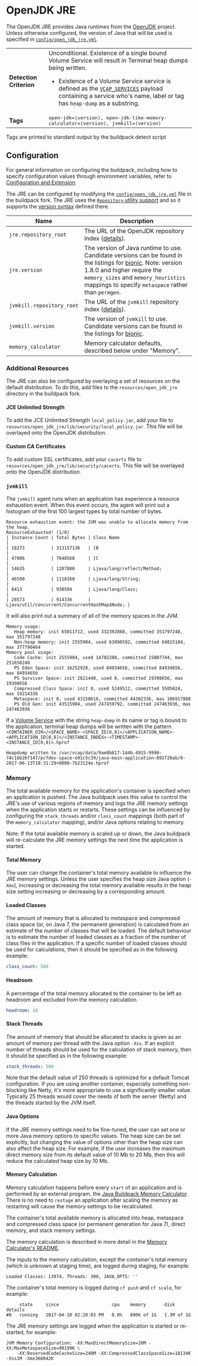 # OpenJDK JRE
The OpenJDK JRE provides Java runtimes from the [OpenJDK][] project.  Unless otherwise configured, the version of Java that will be used is specified in [`config/open_jdk_jre.yml`][].

<table>
  <tr>
    <td><strong>Detection Criterion</strong></td>
    <td>Unconditional.  Existence of a single bound Volume Service will result in Terminal heap dumps being written.
      <ul>
        <li>Existence of a Volume Service service is defined as the <a href="http://docs.cloudfoundry.org/devguide/deploy-apps/environment-variable.html#VCAP-SERVICES"><code>VCAP_SERVICES</code></a> payload containing a service who's name, label or tag has <code>heap-dump</code> as a substring.</li>
      </ul>
    </td>
  </tr>
  <tr>
    <td><strong>Tags</strong></td>
    <td><tt>open-jdk=&lang;version&rang;, open-jdk-like-memory-calculator=&lang;version&rang;, jvmkill=&lang;version&rang;</tt></td>
  </tr>
</table>
Tags are printed to standard output by the buildpack detect script

## Configuration
For general information on configuring the buildpack, including how to specify configuration values through environment variables, refer to [Configuration and Extension][].

The JRE can be configured by modifying the [`config/open_jdk_jre.yml`][] file in the buildpack fork.  The JRE uses the [`Repository` utility support][repositories] and so it supports the [version syntax][]  defined there.

| Name | Description
| ---- | -----------
| `jre.repository_root` | The URL of the OpenJDK repository index ([details][repositories]).
| `jre.version` | The version of Java runtime to use.  Candidate versions can be found in the listings for [bionic][]. Note: version 1.8.0 and higher require the `memory_sizes` and `memory_heuristics` mappings to specify `metaspace` rather than `permgen`.
| `jvmkill.repository_root` | The URL of the `jvmkill` repository index ([details][repositories]).
| `jvmkill.version` | The version of `jvmkill` to use.  Candidate versions can be found in the listings for [bionic][jvmkill-bionic].
| `memory_calculator` | Memory calculator defaults, described below under "Memory".

### Additional Resources
The JRE can also be configured by overlaying a set of resources on the default distribution. To do this, add files to the `resources/open_jdk_jre` directory in the buildpack fork.

#### JCE Unlimited Strength
To add the JCE Unlimited Strength `local_policy.jar`, add your file to `resources/open_jdk_jre/lib/security/local_policy.jar`.  This file will be overlayed onto the OpenJDK distribution.

#### Custom CA Certificates
To add custom SSL certificates, add your `cacerts` file to `resources/open_jdk_jre/lib/security/cacerts`.  This file will be overlayed onto the OpenJDK distribution.

### `jvmkill`
The `jvmkill` agent runs when an application has experience a resource exhaustion event.  When this event occurs, the agent will print out a histogram of the first 100 largest types by total number of bytes.

```plain
Resource exhaustion event: the JVM was unable to allocate memory from the heap.
ResourceExhausted! (1/0)
| Instance Count | Total Bytes | Class Name                                    |
| 18273          | 313157136   | [B                                            |
| 47806          | 7648568     | [C                                            |
| 14635          | 1287880     | Ljava/lang/reflect/Method;                    |
| 46590          | 1118160     | Ljava/lang/String;                            |
| 8413           | 938504      | Ljava/lang/Class;                             |
| 28573          | 914336      | Ljava/util/concurrent/ConcurrentHashMap$Node; |
```

It will also print out a summary of all of the memory spaces in the JVM.

```plain
Memory usage:
   Heap memory: init 65011712, used 332392888, committed 351797248, max 351797248
   Non-heap memory: init 2555904, used 63098592, committed 64815104, max 377790464
Memory pool usage:
   Code Cache: init 2555904, used 14702208, committed 15007744, max 251658240
   PS Eden Space: init 16252928, used 84934656, committed 84934656, max 84934656
   PS Survivor Space: init 2621440, used 0, committed 19398656, max 19398656
   Compressed Class Space: init 0, used 5249512, committed 5505024, max 19214336
   Metaspace: init 0, used 43150616, committed 44302336, max 106917888
   PS Old Gen: init 43515904, used 247459792, committed 247463936, max 247463936
```

If a [Volume Service][] with the string `heap-dump` in its name or tag is bound to the application, terminal heap dumps will be written with the pattern `<CONTAINER_DIR>/<SPACE_NAME>-<SPACE_ID[0,8]>/<APPLICATION_NAME>-<APPLICATION_ID[0,8]>/<INSTANCE_INDEX>-<TIMESTAMP>-<INSTANCE_ID[0,8]>.hprof`

```plain
Heapdump written to /var/vcap/data/9ae0b817-1446-4915-9990-74c1bb26f147/pcfdev-space-e91c5c39/java-main-application-892f20ab/0-2017-06-13T18:31:29+0000-7b23124e.hprof
```

### Memory
The total available memory for the application's container is specified when an application is pushed.
The Java buildpack uses this value to control the JRE's use of various
regions of memory and logs the JRE memory settings when the application starts or restarts.
These settings can be influenced by configuring
the `stack_threads` and/or `class_count` mappings (both part of the `memory_calculator` mapping),
and/or Java options relating to memory.

Note: If the total available memory is scaled up or down, the Java buildpack will re-calculate the JRE memory settings the next time the application is started.

#### Total Memory

The user can change the container's total memory available to influence the JRE memory settings.
Unless the user specifies the heap size Java option (`-Xmx`), increasing or decreasing the total memory
available results in the heap size setting increasing or decreasing by a corresponding amount.

#### Loaded Classes

The amount of memory that is allocated to metaspace and compressed class space (or, on Java 7, the permanent generation) is calculated from an estimate of the number of classes that will be loaded. The default behaviour is to estimate the number of loaded classes as a fraction of the number of class files in the application.
If a specific number of loaded classes should be used for calculations, then it should be specified as in the following example:

```yaml
class_count: 500
```

#### Headroom

A percentage of the total memory allocated to the container to be left as headroom and excluded from the memory calculation.

```yaml
headroom: 10
```

#### Stack Threads

The amount of memory that should be allocated to stacks is given as an amount of memory per thread with the Java option `-Xss`. If an explicit number of threads should be used for the calculation of stack memory, then it should be specified as in the following example:

```yaml
stack_threads: 500
```

Note that the default value of 250 threads is optimized for a default Tomcat configuration.  If you are using another container, especially something non-blocking like Netty, it's more appropriate to use a significantly smaller value.  Typically 25 threads would cover the needs of both the server (Netty) and the threads started by the JVM itself.

#### Java Options

If the JRE memory settings need to be fine-tuned, the user can set one or more Java memory options to
specific values. The heap size can be set explicitly, but changing the value of options other
than the heap size can also affect the heap size. For example, if the user increases
the maximum direct memory size from its default value of 10 Mb to 20 Mb, then this will
reduce the calculated heap size by 10 Mb.

#### Memory Calculation
Memory calculation happens before every `start` of an application and is performed by an external program, the [Java Buildpack Memory Calculator]. There is no need to `restage` an application after scaling the memory as restarting will cause the memory settings to be recalculated.

The container's total available memory is allocated into heap, metaspace and compressed class space (or permanent generation for Java 7),
direct memory, and stack memory settings.

The memory calculation is described in more detail in the [Memory Calculator's README].

The inputs to the memory calculation, except the container's total memory (which is unknown at staging time), are logged during staging, for example:
```
Loaded Classes: 13974, Threads: 300, JAVA_OPTS: ''
```

The container's total memory is logged during `cf push` and `cf scale`, for example:
```
     state     since                    cpu    memory       disk         details
#0   running   2017-04-10 02:20:03 PM   0.0%   896K of 1G   1.3M of 1G
```

The JRE memory settings are logged when the application is started or re-started, for example:
```
JVM Memory Configuration: -XX:MaxDirectMemorySize=10M -XX:MaxMetaspaceSize=99199K \
    -XX:ReservedCodeCacheSize=240M -XX:CompressedClassSpaceSize=18134K -Xss1M -Xmx368042K
```

[`config/open_jdk_jre.yml`]: ../config/open_jdk_jre.yml
[bionic]: https://java-buildpack.cloudfoundry.org/openjdk/bionic/x86_64/index.yml
[Configuration and Extension]: ../README.md#configuration-and-extension
[Java Buildpack Memory Calculator]: https://github.com/cloudfoundry/java-buildpack-memory-calculator
[jvmkill-bionic]: https://java-buildpack.cloudfoundry.org/jvmkill/bionic/x86_64/index.yml
[Memory Calculator's README]: https://github.com/cloudfoundry/java-buildpack-memory-calculator
[OpenJDK]: http://openjdk.java.net
[repositories]: extending-repositories.md
[version syntax]: extending-repositories.md#version-syntax-and-ordering
[Volume Service]: https://docs.cloudfoundry.org/devguide/services/using-vol-services.html
